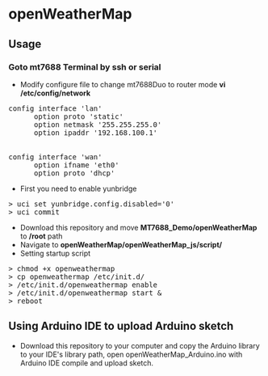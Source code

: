 # openWeatherMap

## Usage
### Goto mt7688 Terminal by ssh or serial 
* Modify configure file to change mt7688Duo to router mode **vi /etc/config/network**
<pre>
config interface 'lan'
      option proto 'static'
	  option netmask '255.255.255.0'
	  option ipaddr '192.168.100.1'
<br>
config interface 'wan'
	  option ifname 'eth0'
	  option proto 'dhcp'
</pre>
* First you need to enable yunbridge 
<pre>
> uci set yunbridge.config.disabled='0'
> uci commit
</pre>
* Download this repository and move **MT7688_Demo/openWeatherMap** to **/root** path
* Navigate to **openWeatherMap/openWeatherMap_js/script/**
* Setting startup script  
<pre>
> chmod +x openweathermap
> cp openweathermap /etc/init.d/
> /etc/init.d/openweathermap enable
> /etc/init.d/openweathermap start &
> reboot
</pre>


## Using Arduino IDE to upload Arduino sketch
* Download this repository to your computer and copy the Arduino library to your IDE's library path, open openWeatherMap_Arduino.ino with Arduino IDE compile and upload sketch.
